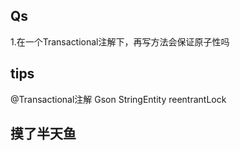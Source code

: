 ## Qs
1.在一个Transactional注解下，再写方法会保证原子性吗

## tips
@Transactional注解
Gson
StringEntity
reentrantLock

## 摸了半天鱼

